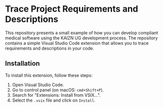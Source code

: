 # Trace Project Requirements and Descriptions

This repository presents a small example of how you can develop compliant medical software using the KAIZN UG development process. The repository contains a simple Visual Studio Code extension that allows you to trace requirements and descriptions in your code.

## Installation
To install this extension, follow these steps:
1. Open Visual Studio Code.
2. Go to control panel (on macOS: `cmd+Shift+P`).
3. Search for "Extensions: Install from VSIX...".
4. Select the `.vsix` file and click on `Install`.